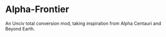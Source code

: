 # Alpha-Frontier
An Unciv total conversion mod, taking inspiration from Alpha Centauri and Beyond Earth.
